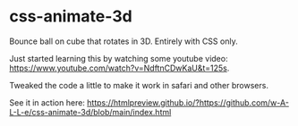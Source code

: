 # css-animate-3d

Bounce ball on cube that rotates in 3D.
Entirely with CSS only. 

Just started learning this by watching some youtube video:
https://www.youtube.com/watch?v=NdftnCDwKaU&t=125s.

Tweaked the code a little to make it work in safari and other browsers.

See it in action here:
https://htmlpreview.github.io/?https://github.com/w-A-L-L-e/css-animate-3d/blob/main/index.html

